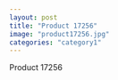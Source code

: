 ```yaml
---
layout: post
title: "Product 17256"
image: "product17256.jpg"
categories: "category1"
---
```

Product 17256
